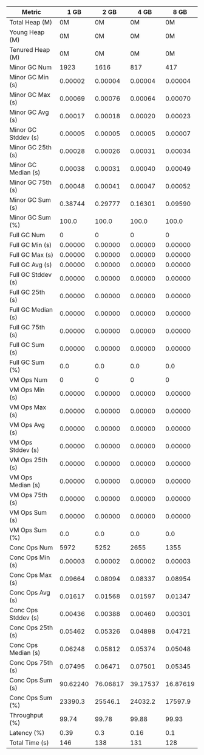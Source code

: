| Metric | 1 GB | 2 GB | 4 GB | 8 GB |
|------|----|----|----|----|
| Total Heap (M) | 0M | 0M | 0M | 0M |
| Young Heap (M) | 0M | 0M | 0M | 0M |
| Tenured Heap (M) | 0M | 0M | 0M | 0M |
| Minor GC Num | 1923 | 1616 | 817 | 417 |
| Minor GC Min (s) | 0.00002 | 0.00004 | 0.00004 | 0.00004 |
| Minor GC Max (s) | 0.00069 | 0.00076 | 0.00064 | 0.00070 |
| Minor GC Avg (s) | 0.00017 | 0.00018 | 0.00020 | 0.00023 |
| Minor GC Stddev (s) | 0.00005 | 0.00005 | 0.00005 | 0.00007 |
| Minor GC 25th (s) | 0.00028 | 0.00026 | 0.00031 | 0.00034 |
| Minor GC Median (s) | 0.00038 | 0.00031 | 0.00040 | 0.00049 |
| Minor GC 75th (s) | 0.00048 | 0.00041 | 0.00047 | 0.00052 |
| Minor GC Sum (s) | 0.38744 | 0.29777 | 0.16301 | 0.09590 |
| Minor GC Sum (%) | 100.0 | 100.0 | 100.0 | 100.0 |
| Full GC Num | 0 | 0 | 0 | 0 |
| Full GC Min (s) | 0.00000 | 0.00000 | 0.00000 | 0.00000 |
| Full GC Max (s) | 0.00000 | 0.00000 | 0.00000 | 0.00000 |
| Full GC Avg (s) | 0.00000 | 0.00000 | 0.00000 | 0.00000 |
| Full GC Stddev (s) | 0.00000 | 0.00000 | 0.00000 | 0.00000 |
| Full GC 25th (s) | 0.00000 | 0.00000 | 0.00000 | 0.00000 |
| Full GC Median (s) | 0.00000 | 0.00000 | 0.00000 | 0.00000 |
| Full GC 75th (s) | 0.00000 | 0.00000 | 0.00000 | 0.00000 |
| Full GC Sum (s) | 0.00000 | 0.00000 | 0.00000 | 0.00000 |
| Full GC Sum (%) | 0.0 | 0.0 | 0.0 | 0.0 |
| VM Ops Num | 0 | 0 | 0 | 0 |
| VM Ops Min (s) | 0.00000 | 0.00000 | 0.00000 | 0.00000 |
| VM Ops Max (s) | 0.00000 | 0.00000 | 0.00000 | 0.00000 |
| VM Ops Avg (s) | 0.00000 | 0.00000 | 0.00000 | 0.00000 |
| VM Ops Stddev (s) | 0.00000 | 0.00000 | 0.00000 | 0.00000 |
| VM Ops 25th (s) | 0.00000 | 0.00000 | 0.00000 | 0.00000 |
| VM Ops Median (s) | 0.00000 | 0.00000 | 0.00000 | 0.00000 |
| VM Ops 75th (s) | 0.00000 | 0.00000 | 0.00000 | 0.00000 |
| VM Ops Sum (s) | 0.00000 | 0.00000 | 0.00000 | 0.00000 |
| VM Ops Sum (%) | 0.0 | 0.0 | 0.0 | 0.0 |
| Conc Ops Num | 5972 | 5252 | 2655 | 1355 |
| Conc Ops Min (s) | 0.00003 | 0.00002 | 0.00002 | 0.00003 |
| Conc Ops Max (s) | 0.09664 | 0.08094 | 0.08337 | 0.08954 |
| Conc Ops Avg (s) | 0.01617 | 0.01568 | 0.01597 | 0.01347 |
| Conc Ops Stddev (s) | 0.00436 | 0.00388 | 0.00460 | 0.00301 |
| Conc Ops 25th (s) | 0.05462 | 0.05326 | 0.04898 | 0.04721 |
| Conc Ops Median (s) | 0.06248 | 0.05812 | 0.05374 | 0.05048 |
| Conc Ops 75th (s) | 0.07495 | 0.06471 | 0.07501 | 0.05345 |
| Conc Ops Sum (s) | 90.62240 | 76.06817 | 39.17537 | 16.87619 |
| Conc Ops Sum (%) | 23390.3 | 25546.1 | 24032.2 | 17597.9 |
| Throughput (%) | 99.74 | 99.78 | 99.88 | 99.93 |
| Latency (%) | 0.39 | 0.3 | 0.16 | 0.1 |
| Total Time (s) | 146 | 138 | 131 | 128 |
